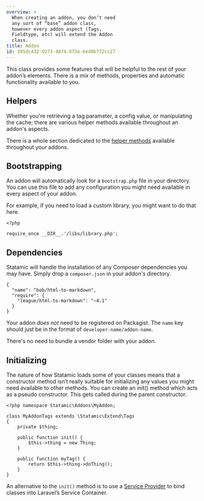 ```yaml
---
overview: >
  When creating an addon, you don’t need
  any sort of “base” addon class,
  however every addon aspect (Tags,
  Fieldtype, etc) will extend the Addon
  class.
title: Addon
id: 395dc432-0273-4874-873e-6ed0b772cc27
---
```

This class provides some features that will be helpful to the rest of your addon’s elements. There is a mix of methods, properties and automatic functionality available to you.

## Helpers

Whether you're retrieving a tag parameter, a config value, or manipulating the cache; there are various helper methods available throughout an addon's aspects. 

There is a whole section dedicated to the [helper methods][helpers] available throughout your addons.

## Bootstrapping

An addon will automatically look for a `bootstrap.php` file in your directory. You can use this file to add any configuration you might need available in every aspect of your addon.

For example, if you need to load a custom library, you might want to do that here.

```.language-php
<?php

require_once __DIR__.'/libs/library.php';
```

## Dependencies

Statamic will handle the installation of any Composer dependencies you may have. Simply drop a `composer.json` in your addon's directory.

``` .language-javascript
{
  "name": "bob/html-to-markdown",
  "require": {
    "league/html-to-markdown": "~4.1"
  }
}
```

Your addon _does not_ need to be registered on Packagist. The `name` key should just be in the format of `developer-name/addon-name`.

There's no need to bundle a vendor folder with your addon.

## Initializing

The nature of how Statamic loads some of your classes means that a constructor method isn’t really suitable for initializing any values you might need available to other methods. You can create an init() method which acts as a pseudo constructor. This gets called during the parent constructor.

``` .language-php
<?php namespace Statamic\Addons\MyAddon;

class MyAddonTags extends \Statamic\Extend\Tags
{
    private $thing;

    public function init() {
        $this->thing = new Thing;
    }

    public function myTag() {
        return $this->thing->doThing();
    }
}
```

An alternative to the `init()` method is to use a [Service Provider][service-provider] to bind classes into Laravel’s Service Container.

[helpers]: /addons/helpers
[service-provider]: /addons/anatomy/service-providers
